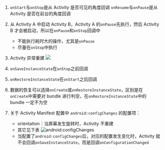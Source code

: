 1. `onStart`与`onStop`是从 Activity 是否可见的角度回调
`onResume`与`onPause`是从 Activity 是否在前台的角度回调

2. 从 Activity A 中启动 Activity B，Activity A 的`onPause`先执行，然后 Activity B 才会被启动，所以在`onPause`和`onStop`回调中
    - 不能执行耗时大的操作，尤其是`onPause`
    - 尽量在`onStop`中执行

3. Activity 异常重建
![](http://ooun8fyfu.bkt.clouddn.com/17-5-15/90301024-file_1494832108856_68d8.png)

4. `onSaveInstanceState`在`onStop`之前回调
5. `onRestoreInstanceState`在`onStart`之后回调
6. 数据的恢复可以选择`onCreate`或`onRestoreInstanceState`，区别是在`onCreate`中需要对 bundle 进行判空，在`onRestoreInstanceState`中的 bundle 一定不为空
7. 关于 Activity Manifest 配置中 `android:configChanges` 的配置项：
    - orientation：当屏幕发生旋转时，Activity 不重建
    - 其它见下表
![android:configChanges](http://ooun8fyfu.bkt.clouddn.com/17-5-15/61292450-file_1494833641807_bba4.png)
    - 当配置了`android:configChanges`后，对应的配置发生变化时，Activity 就不会回调`onSaveInstanceState`，而是回调`onConfigurationChanged`




